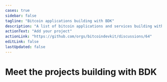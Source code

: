 ```yaml
---
cases: true
sidebar: false
tagline: "Bitcoin applications building with BDK"
description: "A list of bitcoin applications and services building with BDK"
actionText: "Add your project"
actionLink: "https://github.com/orgs/bitcoindevkit/discussions/64"
editLink: false
lastUpdated: false
---
```


<h1 class="more-cases-heading">
   Meet the projects building with BDK
</h1>

<!-- <CodeSwitcher :languages="{all: 'All', mobile:'Mobile', web:'Web', desktop:'Desktop', custodial: 'Custodial', infra:'Infrastructure', misc:'Misc',}"> -->
  
<CodeSwitcher :languages="{ all: 'All', mobile: 'Mobile', desktop: 'Desktop', hardware: 'Hardware', web:'Web', custodial: 'Custodial', exchange: 'Exchange' }">

  <template v-slot:mobile>
    <div class="case-studies">
      <div class="case-study-item">
        <a href="https://bitkey.build/" target="_blank">
          <img src="/img/case-studies-logos/block-logo.gif" style="max-height: 130px;" />
        </a>
        <h3>
          <a href="https://bitkey.build/" target="_blank">Bitkey</a> 
        </h3>
        <p>Bitkey is the safe, easy way to own and manage bitcoin. It’s a mobile app, hardware device, and a set of recovery tools, for simple, secure self-custody.</p>
      </div>
      <div class="case-study-item">
        <a href="https://peachbitcoin.com/" target="_blank">
          <img src="/img/case-studies-logos/peach-130.png" />
        </a>
        <h3>
          <a href="https://peachbitcoin.com/" target="_blank">Peach Bitcoin</a>
        </h3>
        <p>Peach is a mobile application that connects Bitcoin buyers and sellers directly together. Buy or sell bitcoin peer-to-peer anywhere, at anytime. Use the payment method of your choice amongst many options. Sell at the price of your choice because peer-to-peer markets are the real markets.</p>
      </div>
      <div class="case-study-item">
        <a href="https://github.com/lightningdevkit/ldk-node" target="_blank">
          <img src="/img/case-studies-logos/ldk-node-130.png" />
        </a>
        <h3>
          <a href="https://github.com/lightningdevkit/ldk-node" target="_blank">LDK Node</a> 
        </h3>
        <p>A ready-to-go Lightning node library built using LDK and BDK.</p>
      </div>
      <div class="case-study-item">
        <a href="https://www.lava.xyz/" target="_blank">
          <img src="/img/case-studies-logos/lava-130.png" />
        </a>
        <h3>
          <a href="https://www.lava.xyz/" target="_blank">Lava</a>
        </h3>
        <p>The Future of Finance Available Today. Functional, safe and simple.</p>
      </div>
      <div class="case-study-item">
        <a href="https://play.google.com/store/apps/details?id=com.goldenraven.padawanwallet" target="_blank">
          <img src="/img/case-studies-logos/padawan-130.png" />
        </a>
        <h3>
          <a href="https://play.google.com/store/apps/details?id=com.goldenraven.padawanwallet" target="_blank">Padawan Wallet</a>
        </h3>
        <p>Padawan is a testnet-only bitcoin wallet filled with tutorials on how to use bitcoin wallets. It is a self-study tool, acquainting users with mobile bitcoin wallets in a risk-free environment using the bitcoin testnet network. It is a perfect app for experimentation and learning for people of all ages. No accounts, no trackers, and the app is a free and open source project.</p>
      </div>
      <div class="case-study-item">
        <a href="https://www.mutinywallet.com/" target="_blank">
          <img src="/img/case-studies-logos/mutiny-130.png" />
        </a>
        <h3>
          <a href="https://www.mutinywallet.com/" target="_blank">Mutiny Wallet</a>
        </h3>
        <p>Mutiny is a self-custodial lightning wallet that runs in the browser.</p>
      </div>
      <div class="case-study-item">
        <a href="https://foundationdevices.com/" target="_blank">
          <img src="/img/case-studies-logos/foundation-130.png" />
        </a>
        <h3>
          <a href="https://foundationdevices.com/" target="_blank">Envoy By Foundation</a> 
        </h3>
        <p>A Bitcoin wallet with powerful account management and privacy features. Use alongside your Passport hardware wallet to take true ownership of your Bitcoin.</p>
      </div>
    </div>
  </template>

  <template v-slot:exchange>
    <div class="case-studies">
      <div class="case-study-item">
        <a href="https://www.bullbitcoin.com/" target="_blank">
          <img src="/img/case-studies-logos/bull-bitcoin-130.png" />
        </a>
        <h3>
          <a href="https://www.bullbitcoin.com/" target="_blank">Bull Bitcoin</a>
        </h3>
        <p>A self-custodial Bitcoin Wallet and Exchange app that lets users buy, sell, spend and get paid with Bitcoin. Bitcoins are automatically sent from the exchange to the user's wallet.</p>
      </div>
    </div>
  </template>

  <template v-slot:desktop>
    <div class="case-studies">
      <div class="case-study-item">
        <a href="https://www.anchorwatch.com/" target="_blank">
          <img src="/img/case-studies-logos/anchorwatch-130.png" />
        </a>
        <h3>
          <a href="https://www.anchorwatch.com/" target="_blank">AnchorWatch</a>
        </h3>
        <p>Protect your bitcoin with regulated insurance and enterprise-grade multi-institutional custody.</p>
      </div>
    </div>
  </template>

  <template v-slot:hardware>
    <div class="case-studies">
      <div class="case-study-item">
        <a href="https://bitkey.build/" target="_blank">
          <img src="/img/case-studies-logos/block-logo.gif" style="max-height: 130px;" />
        </a>
        <h3>
          <a href="https://bitkey.build/" target="_blank">Bitkey</a> 
        </h3>
        <p>Bitkey is the safe, easy way to own and manage bitcoin. It’s a mobile app, hardware device, and a set of recovery tools, for simple, secure self-custody.</p>
      </div>
      <div class="case-study-item">
        <a href="https://foundationdevices.com/" target="_blank">
          <img src="/img/case-studies-logos/foundation-130.png" />
        </a>
        <h3>
          <a href="https://foundationdevices.com/" target="_blank">Envoy By Foundation</a> 
        </h3>
        <p>A Bitcoin wallet with powerful account management and privacy features. Use alongside your Passport hardware wallet to take true ownership of your Bitcoin.</p>
      </div>
    </div>
  </template>

  <template v-slot:custodial>
    <div class="case-studies">
      <div class="case-study-item">
        <a href="https://www.seba.swiss/" target="_blank">
          <img src="/img/case-studies-logos/seba-130.png" />
        </a>
        <h3>
          <a href="https://www.seba.swiss/" target="_blank">Seba Bank</a>
        </h3>
        <p>From everyday banking to crypto custody and trading, get the most out of your assets with a regulated global crypto bank.</p>
      </div>
    </div>
  </template>

  <!-- <template v-slot:infra>
    <div class="case-studies">
      <div class="case-study-item">
        <a href="https://bitcoindevkit.org" target="_blank">
          <img src="/img/bitcoindevkit.svg" />
        </a>
        <h3>
          <a href="https://bitcoindevkit.org" target="_blank">Example Infrastructure App</a>
        </h3>
        <p>A cool app built with BDK.</p>
      </div>
    </div>
  </template> -->

  <template v-slot:web>
    <div class="case-studies">
      <div class="case-study-item">
        <a href="https://bitmask.app/" target="_blank">
          <img src="/img/case-studies-logos/bitmask-130.png" />
        </a>
        <h3>
          <a href="https://bitmask.app/" target="_blank">BitMask Wallet</a>
        </h3>
        <p>Your Gateway to DeepWeb3 on Bitcoin. A browser extension for decentralized applications on Bitcoin.</p>
      </div>
    </div>
  </template>

  <template v-slot:all>
    <div class="case-studies">
      <div class="case-study-item">
        <a href="https://bitkey.build/" target="_blank">
          <img src="/img/case-studies-logos/block-logo.gif" style="max-height: 130px;" />
        </a>
        <h3>
          <a href="https://bitkey.build/" target="_blank">Bitkey</a> 
        </h3>
        <p>Bitkey is the safe, easy way to own and manage bitcoin. It’s a mobile app, hardware device, and a set of recovery tools, for simple, secure self-custody.</p>
      </div>
      <div class="case-study-item">
        <a href="" target="_blank">
          <img src="/img/case-studies-logos/peach-130.png" />
        </a>
        <h3>
          <a href="https://peachbitcoin.com/" target="_blank">Peach Bitcoin</a>
        </h3>
        <p>Peach is a mobile application that connects Bitcoin buyers and sellers directly together. Buy or sell bitcoin peer-to-peer anywhere, at anytime. Use the payment method of your choice amongst many options. Sell at the price of your choice because peer-to-peer markets are the real markets.</p>
      </div>
      <div class="case-study-item">
        <a href="https://www.anchorwatch.com/" target="_blank">
          <img src="/img/case-studies-logos/anchorwatch-130.png" />
        </a>
        <h3>
          <a href="https://www.anchorwatch.com/" target="_blank">AnchorWatch</a>
        </h3>
        <p>Protect your bitcoin with regulated insurance and enterprise-grade multi-institutional custody.</p>
      </div>
      <div class="case-study-item">
        <a href="https://www.mutinywallet.com/" target="_blank">
          <img src="/img/case-studies-logos/mutiny-130.png" />
        </a>
        <h3>
          <a href="https://www.mutinywallet.com/" target="_blank">Mutiny Wallet</a>
        </h3>
        <p>Mutiny is a self-custodial lightning wallet that runs in the browser.</p>
      </div>
      <div class="case-study-item">
        <a href="https://foundationdevices.com/" target="_blank">
          <img src="/img/case-studies-logos/foundation-130.png" />
        </a>
        <h3>
          <a href="https://foundationdevices.com/" target="_blank">Envoy By Foundation</a> 
        </h3>
        <p>A Bitcoin wallet with powerful account management and privacy features. Use alongside your Passport hardware wallet to take true ownership of your Bitcoin.</p>
      </div>
            <div class="case-study-item">
        <a href="https://www.bullbitcoin.com/" target="_blank">
          <img src="/img/case-studies-logos/bull-bitcoin-130.png" />
        </a>
        <h3>
          <a href="https://www.bullbitcoin.com/" target="_blank">Bull Bitcoin</a>
        </h3>
        <p>A self-custodial Bitcoin Wallet and Exchange app that lets users buy, sell, spend and get paid with Bitcoin. Bitcoins are automatically sent from the exchange to the user's wallet.</p>
      </div>
      <div class="case-study-item">
        <a href="https://www.lava.xyz/" target="_blank">
          <img src="/img/case-studies-logos/lava-130.png" />
        </a>
        <h3>
          <a href="https://www.lava.xyz/" target="_blank">Lava</a>
        </h3>
        <p>The Future of Finance Available Today. Functional, safe and simple.</p>
      </div>
      <div class="case-study-item">
        <a href="https://github.com/lightningdevkit/ldk-node" target="_blank">
          <img src="/img/case-studies-logos/ldk-node-130.png" />
        </a>
        <h3>
          <a href="https://github.com/lightningdevkit/ldk-node" target="_blank">LDK Node</a> 
        </h3>
        <p>A ready-to-go Lightning node library built using LDK and BDK.</p>
      </div>
      <div class="case-study-item">
        <a href="https://play.google.com/store/apps/details?id=com.goldenraven.padawanwallet" target="_blank">
          <img src="/img/case-studies-logos/padawan-130.png" />
        </a>
        <h3>
          <a href="https://play.google.com/store/apps/details?id=com.goldenraven.padawanwallet" target="_blank">Padawan Wallet</a>
        </h3>
        <p>Padawan is a testnet-only bitcoin wallet filled with tutorials to learn how to use bitcoin on mobile. It is a self-study tool in a risk-free environment using the bitcoin testnet network.</p>
      </div>
      <div class="case-study-item">
        <a href="https://www.seba.swiss/" target="_blank">
          <img src="/img/case-studies-logos/seba-130.png" />
        </a>
        <h3>
          <a href="https://www.seba.swiss/" target="_blank">Seba Bank</a>
        </h3>
        <p>From everyday banking to crypto custody and trading, get the most out of your assets with a regulated global crypto bank.</p>
      </div>
      <div class="case-study-item">
        <a href="https://bitmask.app/" target="_blank">
          <img src="/img/case-studies-logos/bitmask-130.png" />
        </a>
        <h3>
          <a href="https://bitmask.app/" target="_blank">BitMask Wallet</a>
        </h3>
        <p>Your Gateway to DeepWeb3 on Bitcoin. A browser extension for decentralized applications on Bitcoin.</p>
      </div>
    </div>
  </template>

</CodeSwitcher>
